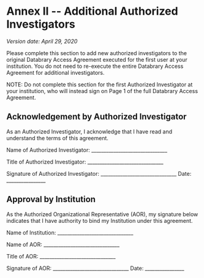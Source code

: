 Annex II -- Additional Authorized Investigators
===============================================

*Version date: April 29, 2020*

Please complete this section to add new authorized investigators to the
original Databrary Access Agreement executed for the first user at your
institution. You do not need to re-execute the entire Databrary Access
Agreement for additional investigators.

NOTE: Do not complete this section for the first Authorized Investigator
at your institution, who will instead sign on Page 1 of the full
Databrary Access Agreement.

Acknowledgement by Authorized Investigator
------------------------------------------

As an Authorized Investigator, I acknowledge that I have read and
understand the terms of this agreement.

Name of Authorized Investigator:
\_\_\_\_\_\_\_\_\_\_\_\_\_\_\_\_\_\_\_\_\_\_\_\_\_\_\_\_\_\_\_

Title of Authorized Investigator:
\_\_\_\_\_\_\_\_\_\_\_\_\_\_\_\_\_\_\_\_\_\_\_\_\_\_\_\_\_\_\_

Signature of Authorized Investigator:
\_\_\_\_\_\_\_\_\_\_\_\_\_\_\_\_\_\_\_\_\_\_\_\_\_\_\_\_\_\_\_ Date:
\_\_\_\_\_\_\_\_\_\_\_\_\_\_\_\_

Approval by Institution
-----------------------

As the Authorized Organizational Representative (AOR), my signature
below indicates that I have authority to bind my Institution under this
agreement.

Name of Institution:
\_\_\_\_\_\_\_\_\_\_\_\_\_\_\_\_\_\_\_\_\_\_\_\_\_\_\_\_\_\_\_

Name of AOR:
\_\_\_\_\_\_\_\_\_\_\_\_\_\_\_\_\_\_\_\_\_\_\_\_\_\_\_\_\_\_\_

Title of AOR:
\_\_\_\_\_\_\_\_\_\_\_\_\_\_\_\_\_\_\_\_\_\_\_\_\_\_\_\_\_\_\_

Signature of AOR:
\_\_\_\_\_\_\_\_\_\_\_\_\_\_\_\_\_\_\_\_\_\_\_\_\_\_\_\_\_\_\_ Date:
\_\_\_\_\_\_\_\_\_\_\_\_\_\_\_\_
